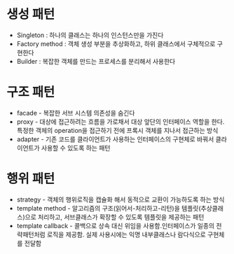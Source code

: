# 생성 패턴
- Singleton : 하나의 클래스는 하나의 인스턴스만을 가진다
- Factory method : 객체 생성 부분을 추상화하고, 하위 클래스에서 구체적으로 구현한다
- Builder : 복잡한 객체를 만드는 프로세스를 분리해서 사용한다

# 구조 패턴
- facade - 복잡한 서브 시스템 의존성을 숨긴다
- proxy - 대상에 접근하려는 흐름을 가로채서 대상 앞단의 인터페이스 역할을 한다. 특정한 객체의 operation을 접근하기 전에 프록시 객체를 지나서 접근하는 방식
- adapter - 기존 코드를 클라이언트가 사용하는 인터페이스의 구현체로 바꿔서 클라이언트가 사용할 수 있도록 하는 패턴

# 행위 패턴

- strategy - 객체의 행위로직을 캡슐화 해서 동적으로 교환이 가능하도록 하는 방식
- template method - 알고리즘의 구조(읽어서-처리하고-리턴)을 템플릿(추상클래스)으로 처리하고, 서브클래스가 확장할 수 있도록 템플릿을 제공하는 패턴
- template callback - 콜백으로 상속 대신 위임을 사용함.인터페이스가 일종의 전략패턴처럼 로직을 제공함. 실제 사용시에는 익명 내부클래스나 람다식으로 구현체를 전달함
